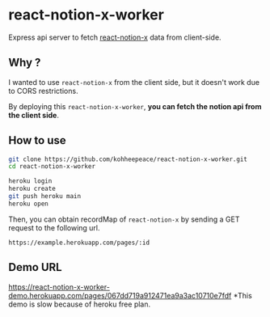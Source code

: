 # react-notion-x-worker
Express api server to fetch [react-notion-x](https://github.com/NotionX/react-notion-x) data from client-side.

## Why ?
I wanted to use `react-notion-x` from the client side, but it doesn't work due to CORS restrictions.

By deploying this `react-notion-x-worker`, **you can fetch the notion api from the client side**.


## How to use
```sh
git clone https://github.com/kohheepeace/react-notion-x-worker.git
cd react-notion-x-worker

heroku login
heroku create
git push heroku main
heroku open
```

Then, you can obtain recordMap of `react-notion-x` by sending a GET request to the following url.

```
https://example.herokuapp.com/pages/:id
```

## Demo URL
https://react-notion-x-worker-demo.herokuapp.com/pages/067dd719a912471ea9a3ac10710e7fdf
*This demo is slow because of heroku free plan.
